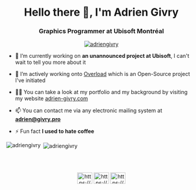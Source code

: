 <h1 align="center">Hello there 👋, I'm Adrien Givry</h1>
<h3 align="center">Graphics Programmer at Ubisoft Montréal</h3>

<p align="center"> <a href="https://github.com/ryo-ma/github-profile-trophy"><img src="https://github-profile-trophy.vercel.app/?username=adriengivry" alt="adriengivry" /></a> </p>

- 🔭 I’m currently working on **an unannounced project at Ubisoft**, I can't wait to tell you more about it

- 👯 I’m actively working onto [Overload](https://github.com/adriengivry/Overload) which is an Open-Source project I've initiated

- 👨‍💻 You can take a look at my portfolio and my background by visiting my website [adrien-givry.com](adrien-givry.com)

- 📫 You can contact me via any electronic mailing system at **adrien@givry.pro**

- ⚡ Fun fact **I used to hate coffee**

<p><img align="left" src="https://github-readme-stats.vercel.app/api/top-langs/?username=adriengivry&layout=compact" alt="adriengivry" /></p>
<p>&nbsp;<img align="center" src="https://github-readme-stats.vercel.app/api?username=adriengivry&show_icons=true" alt="adriengivry" /></p>

</br>
</br>

<p align="center">
<a href="https://linkedin.com/in/https://www.linkedin.com/in/adrien-givry/" target="blank"><img align="center" src="https://cdn.jsdelivr.net/npm/simple-icons@3.0.1/icons/linkedin.svg" alt="https://www.linkedin.com/in/adrien-givry/" height="30" width="40" /></a>
<a href="https://stackoverflow.com/users/https://stackoverflow.com/users/7511460/adrien-givry" target="blank"><img align="center" src="https://cdn.jsdelivr.net/npm/simple-icons@3.0.1/icons/stackoverflow.svg" alt="https://stackoverflow.com/users/7511460/adrien-givry" height="30" width="40" /></a>
<a href="https://www.youtube.com/c/https://www.youtube.com/user/omegarespvp" target="blank"><img align="center" src="https://cdn.jsdelivr.net/npm/simple-icons@3.0.1/icons/youtube.svg" alt="https://www.youtube.com/user/omegarespvp" height="30" width="40" /></a>
</p>
